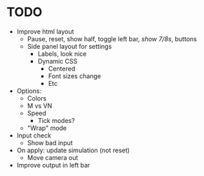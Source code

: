# TODO

- Improve html layout
    - Pause, reset, show half, toggle left bar, *show 7/8s*,  buttons
    - Side panel layout for settings
        - Labels, look nice
        - Dynamic CSS
            - Centered
            - Font sizes change
            - Etc
- Options:
    - Colors
    - M vs VN
    - Speed
        - Tick modes?
    - "Wrap" mode
- Input check
    - Show bad input
- On apply: update simulation (not reset)
    - Move camera out
- Improve output in left bar